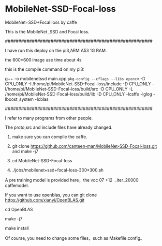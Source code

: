 # MobileNet-SSD-Focal-loss
MobileNet+SSD+Focal loss by caffe


This is the MobileNet ,SSD and Focal loss.

#######################################################

I have run this deploy on the pi3,ARM A53 1G RAM.

the 600*600 image use time about 4s

this is the compile command on my pi3:

g++ -o mobilenetssd main.cpp ``pkg-config --cflags --libs opencv``  -D CPU_ONLY -I /home/pi/MobileNet-SSD-Focal-loss/include  -D CPU_ONLY -I/home/pi/MobileNet-SSD-Focal-loss/build/src -D CPU_ONLY  -L /home/pi/MobileNet-SSD-Focal-loss/build/lib -D CPU_ONLY -lcaffe -lglog  -lboost_system -lcblas 

#######################################################

I refer to many programs from other people.


The proto,src and include files have already changed.

1. make sure you can compile the caffe.

2. git clone https://github.com/canteen-man/MobileNet-SSD-Focal-loss.git and make -j7

3. cd MobileNet-SSD-Focal-loss

4. ./jobs/mobilenet+ssd+focal-loss-300*300.sh

A pre training model is provided here，the voc 07 +12  _iter_20000 caffemodel.

If you want to use openblas, you can git clone https://github.com/xianyi/OpenBLAS.git

cd OpenBLAS

make -j7

make install

Of course, you need to change some files，such as Makefile.config。





